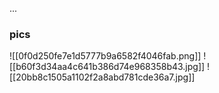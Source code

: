 ...



### pics
![[0f0d250fe7e1d5777b9a6582f4046fab.png]]
![[b60f3d34aa4c641b386d74e968358b43.jpg]]
![[20bb8c1505a1102f2a8abd781cde36a7.jpg]]
